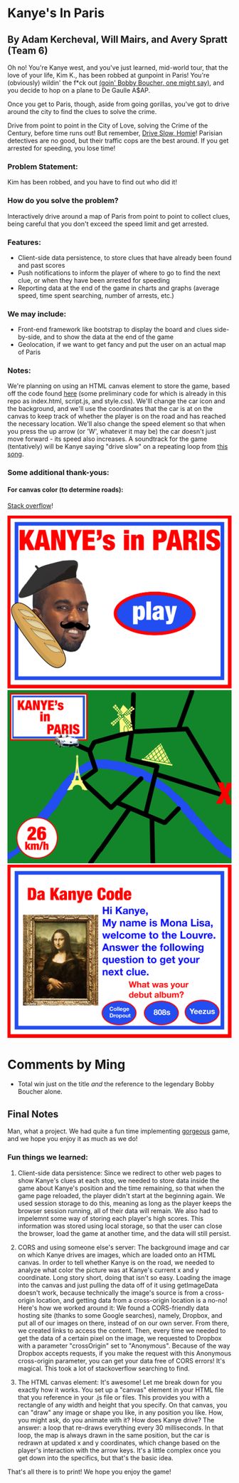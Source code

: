 # Kanye's In Paris
## By Adam Kercheval, Will Mairs, and Avery Spratt (Team 6)

Oh no! You're Kanye west, and you've just learned, mid-world tour, that the love of your life,
Kim K., has been robbed at gunpoint in Paris! You're (obviously) wildin' the f*ck out [(goin' Bobby Boucher,
one might say)](https://genius.com/1781251), and you decide to hop on a plane to De Gaulle A$AP.

Once you get to Paris, though, aside from going gorillas, you've got to drive around the city to find the clues to solve the crime.

Drive from point to point in the City of Love, solving the Crime of the Century,
before time runs out! But remember, [Drive Slow, Homie](https://genius.com/Kanye-west-drive-slow-lyrics)!
Parisian detectives are no good, but their traffic cops are the best around.
If you get arrested for speeding, you lose time!

### Problem Statement:
Kim has been robbed, and you have to find out who did it!

### How do you solve the problem?
Interactively drive around a map of Paris from point to point to collect clues, being careful
that you don't exceed the speed limit and get arrested.

### Features:
* Client-side data persistence, to store clues that have already been found and past scores
* Push notifications to inform the player of where to go to find the next clue, or when they
have been arrested for speeding
* Reporting data at the end of the game in charts and graphs (average speed, time spent
    searching, number of arrests, etc.)

### We may include:
* Front-end framework like bootstrap to display the board and clues side-by-side, and to show
the data at the end of the game
* Geolocation, if we want to get fancy and put the user on an actual map of Paris

### Notes:
We're planning on using an HTML canvas element to store the game, based off the code found
[here](http://ucfcdl.github.io/html5-tutorial/) (some preliminary code for which is already in this repo as
index.html, script.js, and style.css). We'lll change the car icon and the background,
and we'll use the coordinates that the car is at on the canvas to keep track of whether the player is on the road and
has reached the necessary location. We'll also change the speed element so that when you press
the up arrow (or 'W', whatever it may be) the car doesn't just move forward - its speed also
increases.
A soundtrack for the game (tentatively) will be Kanye saying "drive slow" on a repeating loop
from [this song](https://www.youtube.com/watch?v=RxNdSDraYOU).
### Some additional thank-yous:
#### For canvas color (to determine roads):
[Stack overflow](http://stackoverflow.com/questions/6735470/get-pixel-color-from-canvas-on-mouseover)!

![Home Page](kanye's-in-paris-home.jpg)
![Game Screen](Kanye's-in-Paris.jpg)
![Clue Page](kanye's-in-paris-louvre.jpg)

# Comments by Ming
* Total win just on the title *and* the reference to the legendary Bobby Boucher alone.

## Final Notes
Man, what a project. We had quite a fun time implementing [gorgeous](https://open.spotify.com/track/23SZWX2IaDnxmhFsSLvkG2) game, and we hope you enjoy it as much as we do!
### Fun things we learned:
1. Client-side data persistence:
Since we redirect to other web pages to show Kanye's clues at each stop, we needed to store data
inside the game about Kanye's position and the time remaining, so that when the game page reloaded,
the player didn't start at the beginning again. We used session storage to do this, meaning
as long as the player keeps the browser session running, all of their data will remain.
We also had to impelemnt some way of storing each player's high scores. This information
was stored using local storage, so that the user can close the browser, load the game at another
time, and the data will still persist.

2. CORS and using someone else's server:
The background image and car on which Kanye drives are images, which are loaded onto an HTML canvas.
In order to tell whether Kanye is on the road, we needed to analyze what color the picture was at Kanye's
current x and y coordinate. Long story short, doing that isn't so easy. Loading the image into
the canvas and just pulling the data off of it using getImageData doesn't work, because technically
the image's source is from a cross-origin location, and getting data from a cross-origin location
is a no-no! Here's how we worked around it:
We found a CORS-friendly data hosting site (thanks to some Google searches), namely, Dropbox,
and put all of our images on there, instead of on our own server. From there, we created links
to access the content. Then, every time we needed to get the data of a certain pixel on
the image, we requested to Dropbox with a parameter "crossOrigin" set to "Anonymous".
Because of the way Dropbox accepts requests, if you make the request with this Anonymous
cross-origin parameter, you can get your data free of CORS errors! It's magical. This took a lot
of stackoverflow searching to find.

3. The HTML canvas element:
It's awesome! Let me break down for you exactly how it works. You set up a "canvas" element
in your HTML file that you reference in your .js file or files. This provides you with a rectangle
of any width and height that you specify. On that canvas, you can "draw" any image or shape you like,
in any position you like. How, you might ask, do you animate with it? How does Kanye drive?
The answer: a loop that re-draws everything every 30 milliseconds. In that loop, the map is
always drawn in the same position, but the car is redrawn at updated x and y coordinates, which change
based on the player's interaction with the arrow keys. It's a little complex once you get down into
the specifics, but that's the basic idea.

That's all there is to print! We hope you enjoy the game!
